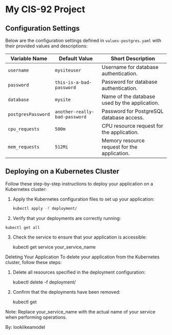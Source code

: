 # My CIS-92 Project 

## Configuration Settings

Below are the configuration settings defined in `values-postgres.yaml` with their provided values and descriptions:

| Variable Name      | Default Value                  | Short Description                            |
|--------------------|--------------------------------|----------------------------------------------|
| `username`         | `mysiteuser`                   | Username for database authentication.        |
| `password`         | `this-is-a-bad-password`       | Password for database authentication.        |
| `database`         | `mysite`                       | Name of the database used by the application.|
| `postgresPassword` | `another-really-bad-password`  | Password for PostgreSQL database access.     |
| `cpu_requests`     | `500m`                         | CPU resource request for the application.    |
| `mem_requests`     | `512Mi`                        | Memory resource request for the application. |

## Deploying on a Kubernetes Cluster

Follow these step-by-step instructions to deploy your application on a Kubernetes cluster:

1. Apply the Kubernetes configuration files to set up your application:
   
   ```bash
   kubectl apply -f deployment/

2.   Verify that your deployments are correctly running:
    
    kubectl get all

3. Check the service to ensure that your application is accessible:

    kubectl get service your_service_name   


Deleting Your Application
To delete your application from the Kubernetes cluster, follow these steps:

1. Delete all resources specified in the deployment configuration:

    kubectl delete -f deployment/

2. Confirm that the deployments have been removed:
    
    kubectl get 
    
Note: Replace your_service_name with the actual name of your service when performing operations.

By: looklikeamodel